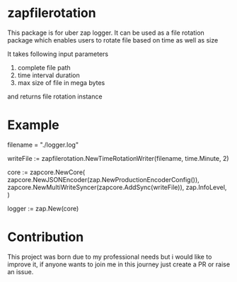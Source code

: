 # zapfilerotation

This package is for uber zap logger. It can be used as a file rotation package which enables users to rotate file based on time as well as size

It takes following input parameters

1. complete file path
2. time interval duration
3. max size of file in mega bytes

and returns file rotation instance

# Example

filename = "./logger.log"

writeFile := zapfilerotation.NewTimeRotationWriter(filename, time.Minute, 2)

core := zapcore.NewCore(
zapcore.NewJSONEncoder(zap.NewProductionEncoderConfig()),
zapcore.NewMultiWriteSyncer(zapcore.AddSync(writeFile)),
zap.InfoLevel,
)

logger := zap.New(core)

# Contribution
This project was born due to my professional needs but i would like to improve it, if anyone wants to join me in this journey just create a PR or raise an issue.